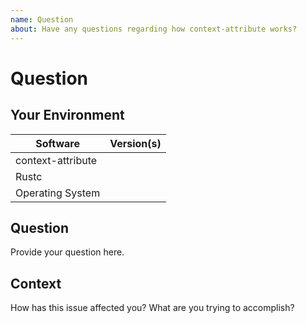 ```yaml
---
name: Question
about: Have any questions regarding how context-attribute works?
---
```


# Question
## Your Environment
| Software         | Version(s) |
| ---------------- | ---------- |
| context-attribute      |
| Rustc            |
| Operating System |

## Question
Provide your question here.

## Context
How has this issue affected you? What are you trying to accomplish?
